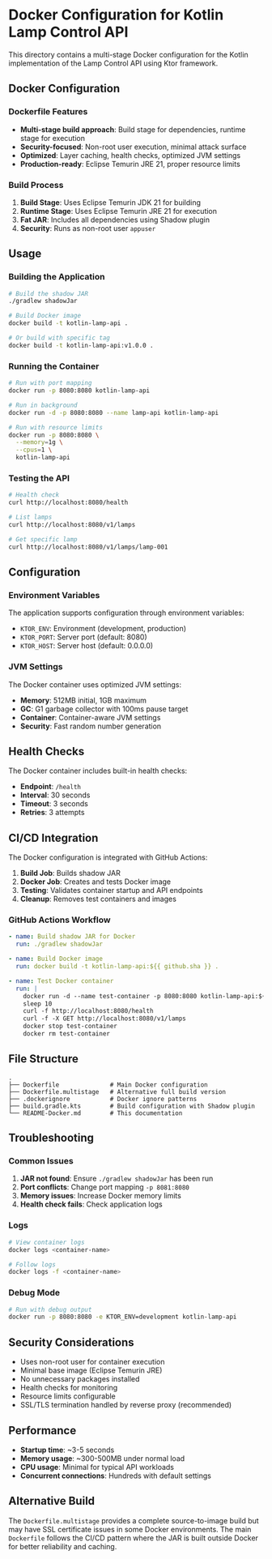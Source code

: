 # Docker Configuration for Kotlin Lamp Control API

This directory contains a multi-stage Docker configuration for the Kotlin implementation of the Lamp Control API using Ktor framework.

## Docker Configuration

### Dockerfile Features
- **Multi-stage build approach**: Build stage for dependencies, runtime stage for execution
- **Security-focused**: Non-root user execution, minimal attack surface
- **Optimized**: Layer caching, health checks, optimized JVM settings
- **Production-ready**: Eclipse Temurin JRE 21, proper resource limits

### Build Process
1. **Build Stage**: Uses Eclipse Temurin JDK 21 for building
2. **Runtime Stage**: Uses Eclipse Temurin JRE 21 for execution
3. **Fat JAR**: Includes all dependencies using Shadow plugin
4. **Security**: Runs as non-root user `appuser`

## Usage

### Building the Application
```bash
# Build the shadow JAR
./gradlew shadowJar

# Build Docker image
docker build -t kotlin-lamp-api .

# Or build with specific tag
docker build -t kotlin-lamp-api:v1.0.0 .
```

### Running the Container
```bash
# Run with port mapping
docker run -p 8080:8080 kotlin-lamp-api

# Run in background
docker run -d -p 8080:8080 --name lamp-api kotlin-lamp-api

# Run with resource limits
docker run -p 8080:8080 \
  --memory=1g \
  --cpus=1 \
  kotlin-lamp-api
```

### Testing the API
```bash
# Health check
curl http://localhost:8080/health

# List lamps
curl http://localhost:8080/v1/lamps

# Get specific lamp
curl http://localhost:8080/v1/lamps/lamp-001
```

## Configuration

### Environment Variables
The application supports configuration through environment variables:

- `KTOR_ENV`: Environment (development, production)
- `KTOR_PORT`: Server port (default: 8080)
- `KTOR_HOST`: Server host (default: 0.0.0.0)

### JVM Settings
The Docker container uses optimized JVM settings:
- **Memory**: 512MB initial, 1GB maximum
- **GC**: G1 garbage collector with 100ms pause target
- **Container**: Container-aware JVM settings
- **Security**: Fast random number generation

## Health Checks

The Docker container includes built-in health checks:
- **Endpoint**: `/health`
- **Interval**: 30 seconds
- **Timeout**: 3 seconds
- **Retries**: 3 attempts

## CI/CD Integration

The Docker configuration is integrated with GitHub Actions:

1. **Build Job**: Builds shadow JAR
2. **Docker Job**: Creates and tests Docker image
3. **Testing**: Validates container startup and API endpoints
4. **Cleanup**: Removes test containers and images

### GitHub Actions Workflow
```yaml
- name: Build shadow JAR for Docker
  run: ./gradlew shadowJar

- name: Build Docker image
  run: docker build -t kotlin-lamp-api:${{ github.sha }} .

- name: Test Docker container
  run: |
    docker run -d --name test-container -p 8080:8080 kotlin-lamp-api:${{ github.sha }}
    sleep 10
    curl -f http://localhost:8080/health
    curl -f -X GET http://localhost:8080/v1/lamps
    docker stop test-container
    docker rm test-container
```

## File Structure

```
.
├── Dockerfile              # Main Docker configuration
├── Dockerfile.multistage   # Alternative full build version
├── .dockerignore           # Docker ignore patterns
├── build.gradle.kts        # Build configuration with Shadow plugin
└── README-Docker.md        # This documentation
```

## Troubleshooting

### Common Issues

1. **JAR not found**: Ensure `./gradlew shadowJar` has been run
2. **Port conflicts**: Change port mapping `-p 8081:8080`
3. **Memory issues**: Increase Docker memory limits
4. **Health check fails**: Check application logs

### Logs
```bash
# View container logs
docker logs <container-name>

# Follow logs
docker logs -f <container-name>
```

### Debug Mode
```bash
# Run with debug output
docker run -p 8080:8080 -e KTOR_ENV=development kotlin-lamp-api
```

## Security Considerations

- Uses non-root user for container execution
- Minimal base image (Eclipse Temurin JRE)
- No unnecessary packages installed
- Health checks for monitoring
- Resource limits configurable
- SSL/TLS termination handled by reverse proxy (recommended)

## Performance

- **Startup time**: ~3-5 seconds
- **Memory usage**: ~300-500MB under normal load
- **CPU usage**: Minimal for typical API workloads
- **Concurrent connections**: Hundreds with default settings

## Alternative Build

The `Dockerfile.multistage` provides a complete source-to-image build but may have SSL certificate issues in some Docker environments. The main `Dockerfile` follows the CI/CD pattern where the JAR is built outside Docker for better reliability and caching.